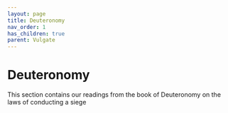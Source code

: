 ```yaml
---
layout: page
title: Deuteronomy
nav_order: 1
has_children: true
parent: Vulgate
---
```


# Deuteronomy

This section contains our readings from the book of Deuteronomy on the laws of conducting a siege
